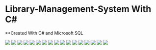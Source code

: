 # Library-Management-System With C#

**Created With C# and Microsoft SQL

![](images/Screenshot%202021-12-19%20220033.png)
![](images/Screenshot%202021-12-19%20220224.png)
![](images/Screenshot%202021-12-19%20220247.png)
![](images/Screenshot%202021-12-19%20220308.png)
![](images/Screenshot%202021-12-19%20220329.png)
![](images/Screenshot%202021-12-19%20220354.png)
![](images/Screenshot%202021-12-19%20220412.png)
![](images/Screenshot%202021-12-19%20220434.png)
![](images/Screenshot%202021-12-19%20220454.png)
![](images/Screenshot%202021-12-19%20220517.png)
![](images/Screenshot%202021-12-19%20220543.png)
![](images/Screenshot%202021-12-19%20220600.png)
![](images/Screenshot%202021-12-19%20220616.png)
![](images/Screenshot%202021-12-19%20220632.png)
![](images/Screenshot%202021-12-19%20220657.png)
![](images/Screenshot%202021-12-19%20220715.png)
![](images/Screenshot%202021-12-19%20220733.png)






















